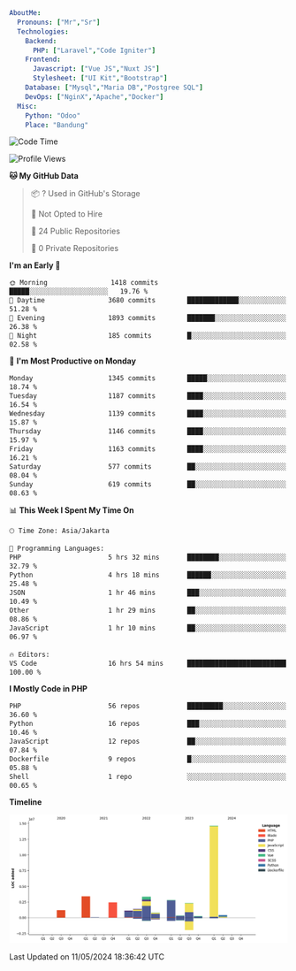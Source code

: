 ```yaml
AboutMe:
  Pronouns: ["Mr","Sr"]
  Technologies:
    Backend:
      PHP: ["Laravel","Code Igniter"]
    Frontend:
      Javascript: ["Vue JS","Nuxt JS"]
      Stylesheet: ["UI Kit","Bootstrap"]
    Database: ["Mysql","Maria DB","Postgree SQL"]
    DevOps: ["NginX","Apache","Docker"]
  Misc:
    Python: "Odoo"
    Place: "Bandung"
```

<!--START_SECTION:waka-->
![Code Time](http://img.shields.io/badge/Code%20Time-1%2C396%20hrs%2030%20mins-blue)

![Profile Views](http://img.shields.io/badge/Profile%20Views-0-blue)

**🐱 My GitHub Data** 

> 📦 ? Used in GitHub's Storage 
 > 
> 🚫 Not Opted to Hire
 > 
> 📜 24 Public Repositories 
 > 
> 🔑 0 Private Repositories 
 > 
**I'm an Early 🐤** 

```text
🌞 Morning                1418 commits        █████░░░░░░░░░░░░░░░░░░░░   19.76 % 
🌆 Daytime                3680 commits        █████████████░░░░░░░░░░░░   51.28 % 
🌃 Evening                1893 commits        ███████░░░░░░░░░░░░░░░░░░   26.38 % 
🌙 Night                  185 commits         █░░░░░░░░░░░░░░░░░░░░░░░░   02.58 % 
```
📅 **I'm Most Productive on Monday** 

```text
Monday                   1345 commits        █████░░░░░░░░░░░░░░░░░░░░   18.74 % 
Tuesday                  1187 commits        ████░░░░░░░░░░░░░░░░░░░░░   16.54 % 
Wednesday                1139 commits        ████░░░░░░░░░░░░░░░░░░░░░   15.87 % 
Thursday                 1146 commits        ████░░░░░░░░░░░░░░░░░░░░░   15.97 % 
Friday                   1163 commits        ████░░░░░░░░░░░░░░░░░░░░░   16.21 % 
Saturday                 577 commits         ██░░░░░░░░░░░░░░░░░░░░░░░   08.04 % 
Sunday                   619 commits         ██░░░░░░░░░░░░░░░░░░░░░░░   08.63 % 
```


📊 **This Week I Spent My Time On** 

```text
🕑︎ Time Zone: Asia/Jakarta

💬 Programming Languages: 
PHP                      5 hrs 32 mins       ████████░░░░░░░░░░░░░░░░░   32.79 % 
Python                   4 hrs 18 mins       ██████░░░░░░░░░░░░░░░░░░░   25.48 % 
JSON                     1 hr 46 mins        ███░░░░░░░░░░░░░░░░░░░░░░   10.49 % 
Other                    1 hr 29 mins        ██░░░░░░░░░░░░░░░░░░░░░░░   08.86 % 
JavaScript               1 hr 10 mins        ██░░░░░░░░░░░░░░░░░░░░░░░   06.97 % 

🔥 Editors: 
VS Code                  16 hrs 54 mins      █████████████████████████   100.00 % 
```

**I Mostly Code in PHP** 

```text
PHP                      56 repos            █████████░░░░░░░░░░░░░░░░   36.60 % 
Python                   16 repos            ███░░░░░░░░░░░░░░░░░░░░░░   10.46 % 
JavaScript               12 repos            ██░░░░░░░░░░░░░░░░░░░░░░░   07.84 % 
Dockerfile               9 repos             █░░░░░░░░░░░░░░░░░░░░░░░░   05.88 % 
Shell                    1 repo              ░░░░░░░░░░░░░░░░░░░░░░░░░   00.65 % 
```



**Timeline**

![Lines of Code chart](https://raw.githubusercontent.com/vheins/vheins/main/assets/bar_graph.png)


 Last Updated on 11/05/2024 18:36:42 UTC
<!--END_SECTION:waka-->
